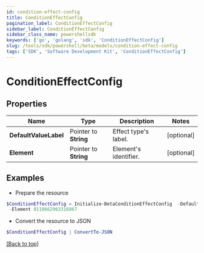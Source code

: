 ```yaml
---
id: condition-effect-config
title: ConditionEffectConfig
pagination_label: ConditionEffectConfig
sidebar_label: ConditionEffectConfig
sidebar_class_name: powershellsdk
keywords: ['go', 'golang', 'sdk', 'ConditionEffectConfig'] 
slug: /tools/sdk/powershell/beta/models/condition-effect-config
tags: ['SDK', 'Software Development Kit', 'ConditionEffectConfig']
---
```



# ConditionEffectConfig

## Properties

Name | Type | Description | Notes
------------ | ------------- | ------------- | -------------
**DefaultValueLabel** |  Pointer to **String** | Effect type&#39;s label. | [optional] 
**Element** |  Pointer to **String** | Element&#39;s identifier. | [optional] 

## Examples

- Prepare the resource
```powershell
$ConditionEffectConfig = Initialize-BetaConditionEffectConfig  -DefaultValueLabel Access to Remove `
 -Element 8110662963316867
```

- Convert the resource to JSON
```powershell
$ConditionEffectConfig | ConvertTo-JSON
```


[[Back to top]](#) 


